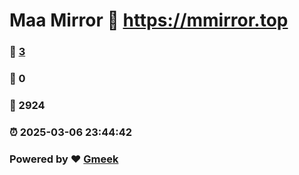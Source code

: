 # Maa Mirror :link: https://mmirror.top 
### :page_facing_up: [3](https://mmirror.top/tag.html) 
### :speech_balloon: 0 
### :hibiscus: 2924 
### :alarm_clock: 2025-03-06 23:44:42 
### Powered by :heart: [Gmeek](https://github.com/Meekdai/Gmeek)
